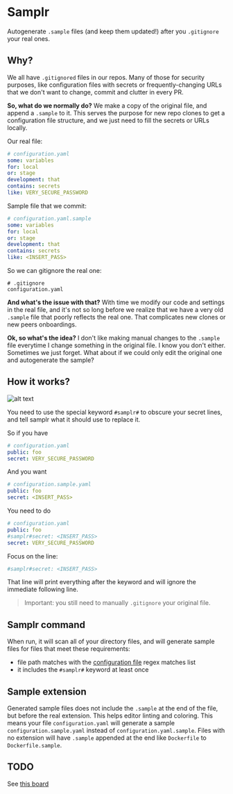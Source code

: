 # Samplr

Autogenerate `.sample` files (and keep them updated!) after you `.gitignore` your real ones.

## Why?

We all have `.gitignored` files in our repos. Many of those for security purposes, like configuration files with secrets or frequently-changing URLs that we don't want to change, commit and clutter in every PR.

**So, what do we normally do?** We make a copy of the original file, and append a `.sample` to it. This serves the purpose for new repo clones to get a configuration file structure, and we just need to fill the secrets or URLs locally.

Our real file:

```yaml
# configuration.yaml
some: variables
for: local
or: stage
development: that
contains: secrets
like: VERY_SECURE_PASSWORD
```

Sample file that we commit:

```yaml
# configuration.yaml.sample
some: variables
for: local
or: stage
development: that
contains: secrets
like: <INSERT_PASS>
```

So we can gitignore the real one:

```gitignore
# .gitignore
configuration.yaml
```

**And what's the issue with that?** With time we modify our code and settings in the real file, and it's not so long before we realize that we have a very old `.sample` file that poorly reflects the real one. That complicates new clones or new peers onboardings.

**Ok, so what's the idea?** I don't like making manual changes to the `.sample` file everytime I change something in the original file. I know you don't either. Sometimes we just forget. What about if we could only edit the original one and autogenerate the sample?

## How it works?

![alt text](https://i.kym-cdn.com/entries/icons/facebook/000/031/991/cover3.jpg "You son of a bitch, I'm in")

You need to use the special keyword `#samplr#` to obscure your secret lines, and tell samplr what it should use to replace it.

So if you have

```yaml
# configuration.yaml
public: foo
secret: VERY_SECURE_PASSWORD
```

And you want

```yaml
# configuration.sample.yaml
public: foo
secret: <INSERT_PASS>
```

You need to do

```yaml
# configuration.yaml
public: foo
#samplr#secret: <INSERT_PASS>
secret: VERY_SECURE_PASSWORD
```

Focus on the line:

```yaml
#samplr#secret: <INSERT_PASS>
```

That line will print everything after the keyword and will ignore the immediate following line.

> Important: you still need to manually `.gitignore` your original file.

## Samplr command

When run, it will scan all of your directory files, and will generate sample files for files that meet these requirements:
- file path matches with the [configuration file](.samplr.yaml) regex matches list
- it includes the `#samplr#` keyword at least once

## Sample extension

Generated sample files does not include the `.sample` at the end of the file, but before the real extension. This helps editor linting and coloring. This means your file `configuration.yaml` will generate a sample `configuration.sample.yaml` instead of `configuration.yaml.sample`. Files with no extension will have `.sample` appended at the end like `Dockerfile` to `Dockerfile.sample`.

## TODO

See [this board](https://gitlab.com/unmultimedio/samplr/-/boards/1691854)
